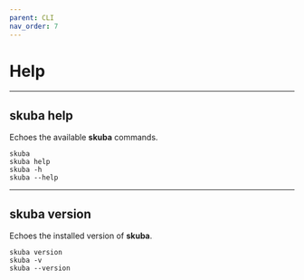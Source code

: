 ```yaml
---
parent: CLI
nav_order: 7
---
```


# Help

---

## skuba help

Echoes the available **skuba** commands.

```shell
skuba
skuba help
skuba -h
skuba --help
```

---

## skuba version

Echoes the installed version of **skuba**.

```shell
skuba version
skuba -v
skuba --version
```
